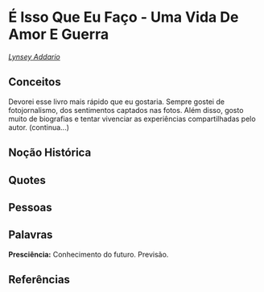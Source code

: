 # É Isso Que Eu Faço - Uma Vida De Amor E Guerra
*[Lynsey Addario](https://en.wikipedia.org/wiki/Lynsey_Addario)*

## Conceitos
Devorei esse livro mais rápido que eu gostaria. Sempre gostei de fotojornalismo, dos sentimentos captados nas fotos. Além disso, gosto muito de biografias e tentar vivenciar as experiências compartilhadas pelo autor. (continua...)  
## Noção Histórica

## Quotes

## Pessoas

## Palavras
**Presciência:** Conhecimento do futuro. Previsão.
## Referências
